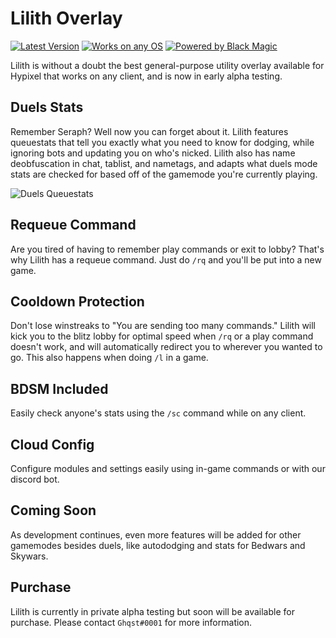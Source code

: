 # Lilith Overlay
[![Latest Version](https://img.shields.io/github/v/release/GhqstMC/LilithReleases?color=6F0B4F&labelColor=24020F&include_prereleases&style=for-the-badge)](https://shields.io)
[![Works on any OS](https://img.shields.io/badge/Works%20on-Windows%2C%20Mac%2C%20and%20Linux-6F0B4F?style=for-the-badge&labelColor=24020F)](https://shields.io)
[![Powered by Black Magic](https://img.shields.io/badge/Powered%20By-Black%20Magic-6F0B4F?style=for-the-badge&labelColor=24020F)](https://shields.io)

Lilith is without a doubt the best general-purpose utility overlay available for Hypixel that works on any client, and is now in early alpha testing.

## Duels Stats
Remember Seraph? Well now you can forget about it. Lilith features queuestats that tell you exactly what you need to know for dodging, while ignoring bots and updating you on who's nicked.
Lilith also has name deobfuscation in chat, tablist, and nametags, and adapts what duels mode stats are checked for based off of the gamemode you're currently playing.

![Duels Queuestats](https://user-images.githubusercontent.com/38318241/117661343-3d6bee80-b16c-11eb-8b2d-3379b02e8b03.png)

## Requeue Command
Are you tired of having to remember play commands or exit to lobby? That's why Lilith has a requeue command. Just do `/rq` and you'll be put into a new game.

## Cooldown Protection
Don't lose winstreaks to "You are sending too many commands." Lilith will kick you to the blitz lobby for optimal speed when `/rq` or a play command doesn't work, and will automatically redirect you to wherever you wanted to go. This also happens when doing `/l` in a game.

## BDSM Included
Easily check anyone's stats using the `/sc` command while on any client.

## Cloud Config
Configure modules and settings easily using in-game commands or with our discord bot.

## Coming Soon
As development continues, even more features will be added for other gamemodes besides duels, like autododging and stats for Bedwars and Skywars.

## Purchase
Lilith is currently in private alpha testing but soon will be available for purchase. Please contact `Ghqst#0001` for more information.
